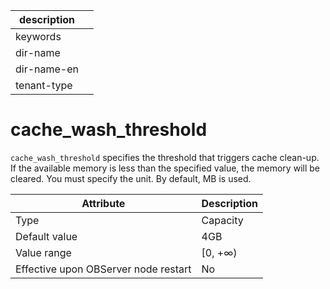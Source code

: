 |description||
|---|---|
|keywords||
|dir-name||
|dir-name-en||
|tenant-type||

# cache_wash_threshold


`cache_wash_threshold` specifies the threshold that triggers cache clean-up. If the available memory is less than the specified value, the memory will be cleared. You must specify the unit. By default, MB is used.


| **Attribute** | **Description** |
|------------------|----------|
| Type | Capacity |
| Default value | 4GB |
| Value range | \[0, +∞) |
| Effective upon OBServer node restart | No |




